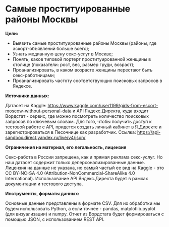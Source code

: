 Самые проституированные районы Москвы
=====================================
**Цели:**

- Выявить самые проституированные районы Москвы (районы, где эскорт-объявлений больше всего);
- Узнать медианную цену секс-услуг в Москве;
- Понять, каков типовой портерт проституированной женщины в столице (показатели: рост, вес, размер груди, возраст);
- Проанализировать, в каком возрасте женщины перестают быть секс-работницами;
- Проанализировать частоту соответствующих поисковых запросов в Яндексе.

**Источники данных:**

Датасет на Kaggle: https://www.kaggle.com/user1199/girls-from-escort-moscow-without-personal-data и API Яндекс.Директа, куда входит Вордстат - сервис, где можно посмотреть количество поисковых запросов по ключевым словам. Для того, чтобы получить доступ к тестовой работе с API, придется создать личный кабинет в Я.Директе и зарегистрироваться в Песочнице как разработчик. Ссылка: https://api-sandbox.direct.yandex.ru/live/v4/json/

**Ограничения на материал, его легальность, лицензия**

Секс-работа в России запрещена, как и прямая реклама секс-услуг. Но наш датасет содержит только деперсонализированные данные.
Лицензия на данные не указана, но самый частый ее вид на Kaggle - это CC BY-NC-SA 4.0 (Attribution-NonCommercial-ShareAlike 4.0 International).
Использование API Яндекс.Директа будет в рамках документации и тестового доступа. 

**Инструменты, форматы данных:**

Основные данные представлены в формате CSV. Для их обработки мы будем использовать Python, а если точнее - pandas, matplotlib.pyplot (для визуализации) и numpy. 
Отчет из Вордстата будет формироваться с помощью  JSON, с использованием REST API. 
